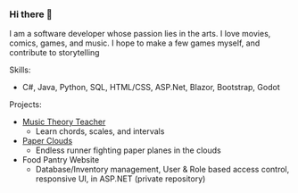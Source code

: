 ### Hi there 👋
I am a software developer whose passion lies in the arts.
I love movies, comics, games, and music.
I hope to make a few games myself, and contribute to storytelling

Skills:  
* C#, Java, Python, SQL, HTML/CSS, ASP.Net, Blazor, Bootstrap, Godot

Projects:  
  * [Music Theory Teacher](https://github.com/Aaron-Rash/MusicTheoryTeacher)
    * Learn chords, scales, and intervals
  * [Paper Clouds](https://github.com/Aaron-Rash/PaperClouds)
    * Endless runner fighting paper planes in the clouds
  * Food Pantry Website
    * Database/Inventory management, User & Role based access control, responsive UI, in ASP.NET (private repository)
<!--
**Aaron-Rash/Aaron-Rash** is a ✨ _special_ ✨ repository because its `README.md` (this file) appears on your GitHub profile.

Here are some ideas to get you started:

- 🔭 I’m currently working on ... 
- 🌱 I’m currently learning ... 
- 👯 I’m looking to collaborate on ...
- 🤔 I’m looking for help with ...
- 💬 Ask me about ...
- 📫 How to reach me: ...
- 😄 Pronouns: ...
- ⚡ Fun fact: ...
-->
